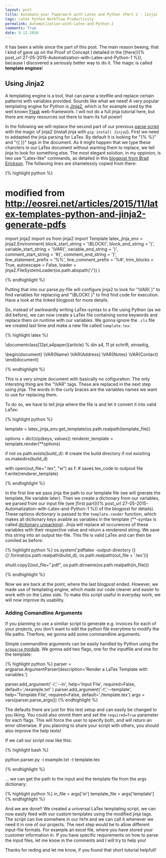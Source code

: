 ```yaml
---
layout: post
title: Automate your Paperwork with Latex and Python (Part 2 - Jinja)
tags: Latex Python Workflow Productivity
permalink: Automatization-with-Latex-and-Python-2
comments: True
date: 9.12.2016
---
```


It has been a while since the part of this post. The main reason beeing, that I kind of gave up on the Proof of Concept I detailed in the [there]({% post_url 27-05-2015-Automatization-with-Latex-and-Python-1 %}), because I discovered a seriously better way to do it. The magic is called **template engines**!


## Using Jinja2

A templating engine is a tool, that can parse a textfile and replace certain patterns with variables provided. Sounds like what we need!
A very popular templating engine for Python is [Jinja2](http://jinja.pocoo.org/docs/dev/), which is for example used by the well known [Flask](http://flask.pocoo.org/) web-framework. I will not do a full jinja tutorial here, but there are many resources out there to learn its full power!

In the following we will replace the second part of our previous [parse script](https://github.com/AKuederle/Py-Tex-automation-example/blob/POC/parser.py) with the magic of jinja2 (install jinja with ```pip install Jinja2```). First we need to addapted the jinja parsing for LaTex. By default it is looking for "\{\% \%\}" and "\{\{ \}\}" tags in the document. As it might happen that we type these charcters in our LaTex document without wanting them to replace, we tell jinja to look for something else. The most elegant solution, in my oppinion, is two use "Latex-like" commands, as detailed in this [blogpost from Brad Erickson](http://eosrei.net/articles/2015/11/latex-templates-python-and-jinja2-generate-pdfs). The follwoing lines are shamelessly copied from there:

{% highlight python %}

# modified from http://eosrei.net/articles/2015/11/latex-templates-python-and-jinja2-generate-pdfs
import jinja2
import os
from jinja2 import Template
latex_jinja_env = jinja2.Environment(
	block_start_string = '\BLOCK{',
	block_end_string = '}',
	variable_start_string = '\VAR{',
	variable_end_string = '}',
	comment_start_string = '\#{',
	comment_end_string = '}',
	line_statement_prefix = '%%',
	line_comment_prefix = '%#',
	trim_blocks = True,
	autoescape = False,
	loader = jinja2.FileSystemLoader(os.path.abspath('/'))
)

{% endhighlight %}

Putting that into our parse.py-file will configure jinja2 to look for "\\VAR{ }" to find variables for replacing and "\\BLOCK{ }" to find find code for execution. Have a look at the linked blogpost for more details.

So, instead of awrkwardly writing LaTex-syntax to a file using Python (as we did before), we can now create a LaTex file containing some keywords and replace them on runtime with our variables. We gonna ignore the ```.cls``` file we created last time and make a new file called ```template.tex```:

{% highlight latex %}

\documentclass[12pt,a4paper]{article} % din a4, 11 pt schrift, einseitig,

\begin{document}
\VAR{Name}
\VAR{Address}
\VAR{Notes}
\VAR{Contact}
\end{document}

{% endhighlight %}

This is a very simple document with basically no cofiguration. The only intersting thing are the "\\VAR" tags. These are replaced in the next step using jinja. The words in the curly braces are the variables names we want to use for replacing them.

To do so, we have to tell jinja where the file is and let it convert it into valid LaTex:

{% highlight python %}

template = latex_jinja_env.get_template(os.path.realpath(template_file))

options = dict(zip(keys, values))
renderer_template = template.render(**options)

if not os.path.exists(build_d):  # create the build directory if not exisiting
    os.makedirs(build_d)

with open(out_file+".tex", "w") as f:  # saves tex_code to outpout file
    f.write(renderer_template)

{% endhighlight %}

In the first line we pass jinja the path to our template file (we will gnerate the template_file variable later). Then we create a dictionary from our variables, we parsed from our input file (see [first part]({% post_url 27-05-2015-Automatization-with-Latex-and-Python-1 %}) of the blogpost for details). These options dictionary is passed to the ```template.render``` function, which makes all dictionary keys avaible as variables in the template (\*\*-syntax is called [dictionary unpacking](http://python-reference.readthedocs.io/en/latest/docs/operators/dict_unpack.html)). Jinja will replace all occurences of these variables with their respective value and return a renderend string. We save this string into an output tex-file. This file is valid LaTex and can then be comiled as before:

{% highlight python %}
os.system('pdflatex -output-directory {} {}'.format(os.path.realpath(build_d), os.path.realpath(out_file + '.tex')))

shutil.copy2(out_file+".pdf", os.path.dirname(os.path.realpath(in_file)))

{% endhighlight %}

Now we are back at the point, where the last blogpost ended. However, we made use of templating engine, which made our code cleaner and easier to work with on the Latex side. To make this script useful in everyday work, we will now improve its usability.


### Adding Comandline Arguments

If you planning to use a similiar script to generate e.g. invoices for each of your projects, you don't want to edit the python file everytime to modify the file paths. Therfore, we gonna add some commandline arguments.

Simple commandline arguments can be easily handled by Python using the [```argparse``` module](https://docs.python.org/3/library/argparse.html). We gonna add two flags, one for the inputfile and one for the template:

{% highlight python %}
parser = argparse.ArgumentParser(description='Render a LaTex Template with variables.')

parser.add_argument('-i','--in', help='Input File', required=False, default='./example.txt' )
parser.add_argument('-t','--template', help='Template File', required=False, default='./template.tex')
args = vars(parser.parse_args())
{% endhighlight %}

The defaults there are just for this test setup and can easily be changed to you liking. You could also ommit them and set the ```required=True``` parameter for each flags. This will force the user to specify both, and will return an error otherwise. If you planning to share your script with others, you should also improve the help texts!

If we call our script now like this:

{% highlight bash %}

python parser.py -i example.txt -t template.tex

{% endhighlight %}

... we can get the path to the input and the template file from the args dictionary:

{% highlight python %}
in_file = args['in']
template_file = args['template']
{% endhighlight %}

And we are done!! We created a universal LaTex templating script, we can now easily feed with our custom templates using the modified jinja tags. The script can live somwhere in our ```PATH``` and we can call it whenever we need it in one of our projects. The next step would be to allow different input-file formats. For example an excel file, where you have stored your customer information in. If you have specific requirements on how to parse the input files, let me know in the comments and I will try to help you!

Thanks for reding and let me know, if you found that short tutorial helpfull!
